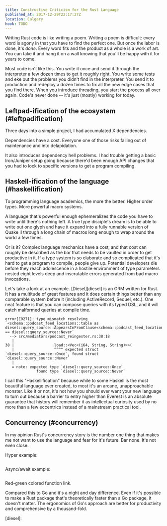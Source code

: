 ```yaml
---
title: Constructive Criticism for the Rust Language
published_at: 2017-12-29T22:17:27Z
location: Calgary
hook: TODO
---
```


Writing Rust code is like writing a poem. Writing a poem is
difficult: every word is agony in that you have to find the
perfect one. But once the labor is done, it's _done_. Every
word fits and the product as a whole is a work of art. You
can take it and hang it on a wall knowing that you'll be
happy with it for years to come.

Most code isn't like this. You write it once and send it
through the interpreter a few dozen times to get it roughly
right. You write some tests and eke out the problems you
didn't find in the interpreter. You send it to production
and redeploy a dozen times to fix all the new edge cases
that you find there. When you introduce threading, you
start the process all over again. Code's never done -- it's
just (mostly) working for today.

## Leftpad-ification of the ecosystem (#leftpadification)

Three days into a simple project, I had accumulated X
dependencies.

Dependencies have a cost. Everyone one of those risks
falling out of maintenance and into delapidation.

It also introduces dependency hell problems. I had trouble
getting a basic Iron/Juniper setup going because there'd
been enough API changes that you had to lock to specific
versions to get a program compiling.

## Haskell-ification of the language (#haskellification)

To programming language academics, the more the better.
Higher order types. More powerful macro systems.

A language that's powerful enough ephemeralizes the code
you have to write until there's nothing left. A true type
disciple's dream is to be able to write out one glyph and
have it expand into a fully runnable version of Quake II
through a long chain of macros long enough to wrap around
the world a few times.

Or is it? Complex language mechanics have a cost, and that
cost can roughly be described as the bar that needs to be
vaulted in order to get productive in it. If a type system
is so elaborate and so complicated that it's hard to get a
program to compile, people give up. Potential developers die
before they reach adolescence in a hostile environment of
type parameters nested eight levels deep and inscrutable
errors generated from bad macro invocations.

Let's take a look at an example. [Diesel][diesel] is an ORM
written for Rust. It has a multitude of great features and
it does certain things better than any comparable system
before it (including ActiveRecord, Sequel, etc.). One neat
feature is that you can compose queries with its typed DSL,
and it will catch malformed queries at compile time. 

```
error[E0271]: type mismatch resolving `<schema::podcast_feed_locations::table as diesel::query_source::AppearsInFromClause<schema::podcast_feed_locations::table>>::Count == diesel::query_source::Never`
  --> src/mediators/podcast_reingester.rs:38:18
   |
38 |                 .load::<Vec<(i64, String, String)>>(
   |                  ^^^^ expected struct `diesel::query_source::Once`, found struct `diesel::query_source::Never`
   |
   = note: expected type `diesel::query_source::Once`
              found type `diesel::query_source::Never`
```

I call this "Haskellification" because while to some
Haskell is the most beautiful language ever created, to
most it's an arcane, unapproachable monster. Like it or
not, it's not how you should ever want your new language to
turn out because a barrier to entry higher than Everest is
an absolute guarantee that history will remember it as
intellectual curiosity used by no more than a few
eccentrics instead of a mainstream practical tool.

## Concurrency (#concurrency)

In my opinion Rust's concurrency story is the number one
thing that makes me not want to use the language and fear
for it's future. Bar none. It's not even close.

Hyper example:

``` rust
```

Async/await example:

``` rust
```

Red-green colored function link.

Compared this to Go and it's a night and day difference.
Even if it's possible to make a Rust package that's
theoretically faster than a Go package, it doesn't matter.
The ergonomics of Go's approach are better for productivity
and comprehensive by a thousand-fold.

[diesel]: 
